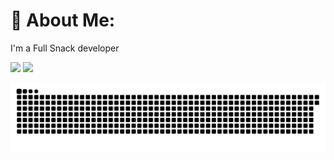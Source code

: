 # 💫 About Me:
I'm a Full Snack developer

<img src="https://user-images.githubusercontent.com/74038190/226127923-0e8b7792-7b3c-462b-951b-63c96ba1a5af.gif" width="100"> 

<img src="https://user-images.githubusercontent.com/74038190/225813708-98b745f2-7d22-48cf-9150-083f1b00d6c9.gif" >

![contribution](https://raw.githubusercontent.com/nhedger/nhedger/output/github-contribution-grid-snake-dark.svg#gh-dark-mode-only) 

